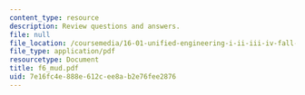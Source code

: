 ```yaml
---
content_type: resource
description: Review questions and answers.
file: null
file_location: /coursemedia/16-01-unified-engineering-i-ii-iii-iv-fall-2005-spring-2006/7e16fc4e888e612cee8ab2e76fee2876_f6_mud.pdf
file_type: application/pdf
resourcetype: Document
title: f6_mud.pdf
uid: 7e16fc4e-888e-612c-ee8a-b2e76fee2876
---
```

